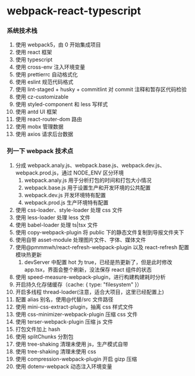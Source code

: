 # webpack-react-typescript

### 系统技术栈

1. 使用 webpack5，由 0 开始集成项目
2. 使用 react 框架
3. 使用 typescript
4. 使用 cross-env 注入环境变量
5. 使用 prettierrc 自动格式化
6. 使用 eslint 规范代码格式
7. 使用 lint-staged + husky + commitlint 对 commit 注释和暂存区代码检验
8. 使用 cz-customizable
9. 使用 styled-component 和 less 写样式
10. 使用 antd UI 框架
11. 使用 react-router-dom 路由
12. 使用 mobx 管理数据
13. 使用 axios 请求后台数据

### 列一下 webpack 技术点

1. 分成 webpack.analy.js、webpack.base.js、webpack.dev.js、webpack.prod.js，通过 NODE_ENV 区分环境
   1. webpack.analy.js 用于分析打包的时间和打包大小情况
   2. webpack.base.js 用于设置生产和开发环境的公共配置
   3. webpack.dev.js 开发环境特有配置
   4. webpack.prod.js 生产环境特有配置
2. 使用 css-loader、style-loader 处理 css 文件
3. 使用 less-loader 处理 less 文件
4. 使用 babel-loader 处理 ts|tsx 文件
5. 使用 copy-webpack-plugin 将 public 下的静态文件复制到导报文件夹下
6. 使用自带 asset-module 处理图片文件、字体、媒体文件
7. 使用@pmmmwh/react-refresh-webpack-plugin 以及 react-refresh 配置模块热更新
   1. devServer 中配置 hot 为 true，已经是热更新了，但是此时修改 app.tsx，界面会整个刷新，没法保存 react 组件的状态
8. 使用 speed-measure-webpack-plugin，进行构建构建耗时分析
9. 开启持久化存储缓存（cache: { type: "filesystem" }）
10. 开启多线程 thread-loader(注意，适合大项目，这里已经配置上)
11. 配置 alias 别名，使用@代替/src 文件路径
12. 使用 mini-css-extract-plugin，抽离 css 样式文件
13. 使用 css-minimizer-webpack-plugin 压缩 css 文件
14. 使用 terser-webpack-plugin 压缩 js 文件
15. 打包文件加上 hash
16. 使用 splitChunks 分割包
17. 使用 tree-shaking 清理未使用 js，生产模式自带
18. 使用 tree-shaking 清理未使用 css
19. 使用 compression-webpack-plugin 开启 gizp 压缩
20. 使用 dotenv-webpack 动态注入环境变量
